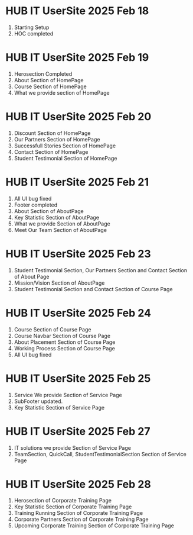 # HUB IT UserSite 2025 Feb 18

1. Starting Setup
2. HOC completed

# HUB IT UserSite 2025 Feb 19

1. Herosection Completed
2. About Section of HomePage
3. Course Section of HomePage
4. What we provide section of HomePage

# HUB IT UserSite 2025 Feb 20

1. Discount Section of HomePage
2. Our Partners Section of HomePage
3. Successfull Stories Section of HomePage
4. Contact Section of HomePage
5. Student Testimonial Section of HomePage

# HUB IT UserSite 2025 Feb 21

1. All UI bug fixed
2. Footer completed
3. About Section of AboutPage
4. Key Statistic Section of AboutPage
5. What we provide Section of AboutPage
6. Meet Our Team Section of AboutPage

<!-- submitted -->

# HUB IT UserSite 2025 Feb 23

1. Student Testimonial Section, Our Partners Section and Contact Section of About Page
2. Mission/Vision Section of AboutPage
3. Student Testimonial Section and Contact Section of Course Page

# HUB IT UserSite 2025 Feb 24

1. Course Section of Course Page
2. Course Navbar Section of Course Page
3. About Placement Section of Course Page
4. Working Process Section of Course Page
5. All UI bug fixed

# HUB IT UserSite 2025 Feb 25

1. Service We provide Section of Service Page
2. SubFooter updated.
3. Key Statistic Section of Service Page

# HUB IT UserSite 2025 Feb 27

1. IT solutions we provide Section of Service Page
2. TeamSection, QuickCall, StudentTestimonialSection Section of Service Page

# HUB IT UserSite 2025 Feb 28
1. Herosection of Corporate Training Page
2. Key Statistic Section of Corporate Training Page
3. Training Running Section of Corporate Training Page
4. Corporate Partners Section of Corporate Training Page
4. Upcoming Corporate Training Section of Corporate Training Page